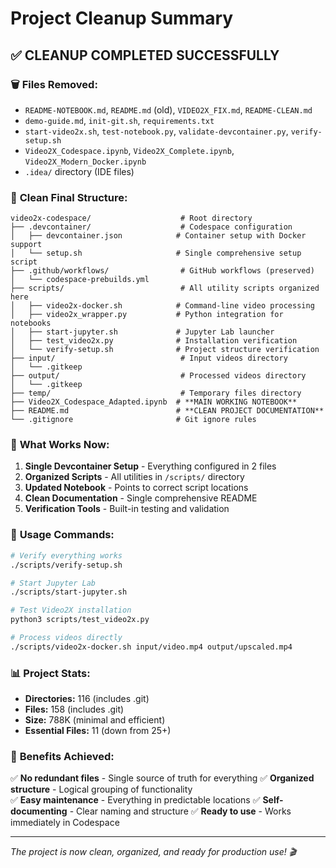 # Project Cleanup Summary

## ✅ **CLEANUP COMPLETED SUCCESSFULLY**

### 🗑️ **Files Removed:**
- `README-NOTEBOOK.md`, `README.md` (old), `VIDEO2X_FIX.md`, `README-CLEAN.md`
- `demo-guide.md`, `init-git.sh`, `requirements.txt` 
- `start-video2x.sh`, `test-notebook.py`, `validate-devcontainer.py`, `verify-setup.sh`
- `Video2X_Codespace.ipynb`, `Video2X_Complete.ipynb`, `Video2X_Modern_Docker.ipynb`
- `.idea/` directory (IDE files)

### 📁 **Clean Final Structure:**
```
video2x-codespace/                    # Root directory
├── .devcontainer/                    # Codespace configuration
│   ├── devcontainer.json            # Container setup with Docker support
│   └── setup.sh                     # Single comprehensive setup script
├── .github/workflows/                # GitHub workflows (preserved)
│   └── codespace-prebuilds.yml      
├── scripts/                          # All utility scripts organized here
│   ├── video2x-docker.sh            # Command-line video processing
│   ├── video2x_wrapper.py           # Python integration for notebooks
│   ├── start-jupyter.sh             # Jupyter Lab launcher
│   ├── test_video2x.py              # Installation verification
│   └── verify-setup.sh              # Project structure verification
├── input/                            # Input videos directory
│   └── .gitkeep                     
├── output/                           # Processed videos directory
│   └── .gitkeep                     
├── temp/                             # Temporary files directory
├── Video2X_Codespace_Adapted.ipynb  # **MAIN WORKING NOTEBOOK**
├── README.md                        # **CLEAN PROJECT DOCUMENTATION**
└── .gitignore                       # Git ignore rules
```

### 🎯 **What Works Now:**

1. **Single Devcontainer Setup** - Everything configured in 2 files
2. **Organized Scripts** - All utilities in `/scripts/` directory  
3. **Updated Notebook** - Points to correct script locations
4. **Clean Documentation** - Single comprehensive README
5. **Verification Tools** - Built-in testing and validation

### 🚀 **Usage Commands:**
```bash
# Verify everything works
./scripts/verify-setup.sh

# Start Jupyter Lab
./scripts/start-jupyter.sh

# Test Video2X installation  
python3 scripts/test_video2x.py

# Process videos directly
./scripts/video2x-docker.sh input/video.mp4 output/upscaled.mp4
```

### 📊 **Project Stats:**
- **Directories:** 116 (includes .git)
- **Files:** 158 (includes .git)  
- **Size:** 788K (minimal and efficient)
- **Essential Files:** 11 (down from 25+)

### 🎉 **Benefits Achieved:**
✅ **No redundant files** - Single source of truth for everything
✅ **Organized structure** - Logical grouping of functionality  
✅ **Easy maintenance** - Everything in predictable locations
✅ **Self-documenting** - Clear naming and structure
✅ **Ready to use** - Works immediately in Codespace

---
*The project is now clean, organized, and ready for production use! 🎬*

